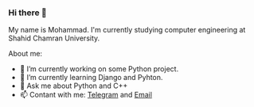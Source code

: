 ### Hi there 👋
My name is Mohammad. I'm currently studying computer engineering at Shahid Chamran University.


About me:

- 🔭 I’m currently working on some Python project.
- 🌱 I’m currently learning Django and Pyhton.
- 💬 Ask me about Python and C++
- 📫 Contant with me: [Telegram](https://telegram.me/MoYousefiPour) and [Email](mailto:moyousefipour79@gmail.com?subject=Help)
